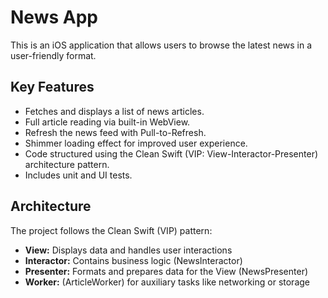
# News App

This is an iOS application that allows users to browse the latest news in a user-friendly format.

## Key Features

- Fetches and displays a list of news articles.
- Full article reading via built-in WebView.
- Refresh the news feed with Pull-to-Refresh.
- Shimmer loading effect for improved user experience.
- Code structured using the Clean Swift (VIP: View-Interactor-Presenter) architecture pattern.
- Includes unit and UI tests.

## Architecture

The project follows the Clean Swift (VIP) pattern:
- **View:** Displays data and handles user interactions
- **Interactor:** Contains business logic (NewsInteractor)
- **Presenter:** Formats and prepares data for the View (NewsPresenter)
- **Worker:** (ArticleWorker) for auxiliary tasks like networking or storage

